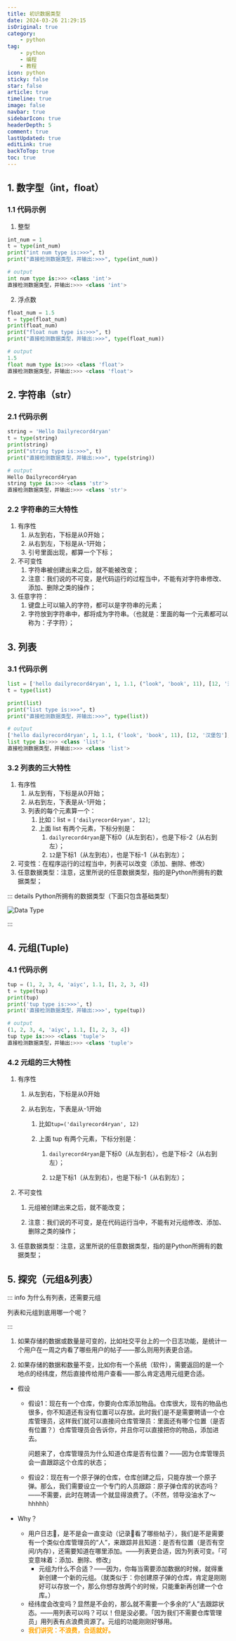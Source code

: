 ```yaml
---
title: 初识数据类型
date: 2024-03-26 21:29:15
isOriginal: true
category:
    - python
tag:
    - python
    - 编程
    - 教程
icon: python
sticky: false
star: false
article: true
timeline: true
image: false
navbar: true
sidebarIcon: true
headerDepth: 5
comment: true
lastUpdated: true
editLink: true
backToTop: true
toc: true
---
```


## 1. 数字型（int，float）

### 1.1 代码示例

1. 整型

```python
int_num = 1
t = type(int_num)
print("int num type is:>>>", t)
print("直接检测数据类型，并输出:>>>", type(int_num))

# output
int num type is:>>> <class 'int'>
直接检测数据类型，并输出:>>> <class 'int'>
```



2. 浮点数

```python
float_num = 1.5
t = type(float_num)
print(float_num)
print("float num type is:>>>", t)
print("直接检测数据类型，并输出:>>>", type(float_num))

# output
1.5
float num type is:>>> <class 'float'>
直接检测数据类型，并输出:>>> <class 'float'>
```



## 2. 字符串（str）

### 2.1 代码示例

```python
string = 'Hello Dailyrecord4ryan'
t = type(string)
print(string)
print("string type is:>>>", t)
print("直接检测数据类型，并输出:>>>", type(string))

# output
Hello Dailyrecord4ryan
string type is:>>> <class 'str'>
直接检测数据类型，并输出:>>> <class 'str'>
```

 ### 2.2 字符串的三大特性

1. 有序性
    1. 从左到右，下标是从0开始；
    2. 从右到左，下标是从-1开始；
    3. 引号里面出现，都算一个下标；
2.  不可变性
    1. 字符串被创建出来之后，就不能被改变；
    2. 注意：我们说的不可变，是代码运行的过程当中，不能有对字符串修改、添加、删除之类的操作；
3. 任意字符：
    1. 键盘上可以输入的字符，都可以是字符串的元素；
    2. 字符放到字符串中，都将成为字符串。（也就是：里面的每一个元素都可以称为：子字符）；

## 3. 列表

### 3.1 代码示例

```python
list = ['hello dailyrecord4ryan', 1, 1.1, ("look", 'book', 11), [12, '汉堡包'], True, False]
t = type(list)

print(list)
print("list type is:>>>", t)
print("直接检测数据类型，并输出:>>>", type(list))

# output 
['hello dailyrecord4ryan', 1, 1.1, ('look', 'book', 11), [12, '汉堡包'], True, False]
list type is:>>> <class 'list'>
直接检测数据类型，并输出:>>> <class 'list'>
```

### 3.2 列表的三大特性

1. 有序性
    1. 从左到有，下标是从0开始；
    2. 从右到左，下表是从-1开始；
    3. 列表的每个元素算一个：
        1. 比如：list = `['dailyrecord4ryan', 12]`;
        2. 上面 list 有两个元素，下标分别是：
            1. `dailyrecord4ryan`是下标0（从左到右），也是下标-2（从右到左）；
            2. `12`是下标1（从左到右），也是下标-1（从右到左）；
2. 可变性：在程序运行的过程当中，列表可以改变（添加、删除、修改）
3. 任意数据类型：注意，这里所说的任意数据类型，指的是Python所拥有的数据类型；

::: details Python所拥有的数据类型（下面只包含基础类型）

![Data Type](./2.Data-type.assets/0fef5d75d64cf6cc225b35701b9987e-1711462387989-3.png)

:::

## 4. 元组(Tuple)

### 4.1 代码示例

```python
tup = (1, 2, 3, 4, 'aiyc', 1.1, [1, 2, 3, 4])
t = type(tup)
print(tup)
print('tup type is:>>>', t)
print('直接检测数据类型，并输出:>>>', type(tup))

# output
(1, 2, 3, 4, 'aiyc', 1.1, [1, 2, 3, 4])
tup type is:>>> <class 'tuple'>
直接检测数据类型，并输出:>>> <class 'tuple'>
```

### 4.2 元组的三大特性

1. 有序性

    1. 从左到右，下标是从0开始

    2. 从右到左，下表是从-1开始

        1. 比如`tup=('dailyrecord4ryan', 12)`

        2. 上面 tup 有两个元素，下标分别是：

            1. `dailyrecord4ryan`是下标0（从左到右），也是下标-2（从右到左）；

            2. `12`是下标1（从左到右），也是下标-1（从右到左）；

                

2. 不可变性

    1. 元组被创建出来之后，就不能改变；

    2. 注意：我们说的不可变，是在代码运行当中，不能有对元组修改、添加、删除之类的操作；

        

3. 任意数据类型：注意，这里所说的任意数据类型，指的是Python所拥有的数据类型；

## 5. 探究（元组&列表）

::: info 为什么有列表，还需要元组

列表和元组到底用哪一个呢？

:::

1. 如果存储的数据或数量是可变的，比如社交平台上的一个日志功能，是统计一个用户在一周之内看了哪些用户的帖子——那么则用列表更合适。

2. 如果存储的数据和数量不变，比如你有一个系统（软件），需要返回的是一个地点的经纬度，然后直接传给用户查看——那么肯定选用元组更合适。

- 假设

    - 假设1：现在有一个仓库，你要向仓库添加物品。仓库很大，现有的物品也很多，你不知道还有没有位置可以存放。此时我们是不是需要聘请一个仓库管理员，这样我们就可以直接问仓库管理员：里面还有哪个位置（是否有位置？）仓库管理员会告诉你，并且你可以直接把你的物品，添加进去。

        问题来了，仓库管理员为什么知道仓库是否有位置？——因为仓库管理员会一直跟踪这个仓库的状态；

    - 假设2：现在有一个原子弹的仓库，仓库创建之后，只能存放一个原子弹。那么，我们需要设立一个专门的人员跟踪：原子弹仓库的状态吗？——不需要，此时在聘请一个就显得浪费了。（不然，领导没油水了～hhhhh）

- Why？ 

    - 用户日志📔，是不是会一直变动（记录📝看了哪些帖子），我们是不是需要有一个类似仓库管理员的“人”，来跟踪并且知道：是否有位置（是否有空间/内存），还需要知道在哪里添加。——列表更合适，因为列表可变。「可变意味着：添加、删除、修改」
        - 元组为什么不合适？——因为，你每当需要添加数据的时候，就得重新创建一个新的元组。（就类似于：你创建原子弹的仓库，肯定是刚刚好可以存放一个，那么你想存放两个的时候，只能重新再创建一个仓库。）
    - 经纬度会改变吗？显然是不会的，那么就不需要一个多余的“人”去跟踪状态。——用列表可以吗？可以！但是没必要。「因为我们不需要仓库管理员」用列表有点浪费资源了。元组的功能刚刚好够用。
    - **<span style="color : orange">我们讲究：不浪费，合适就好。</span>**

